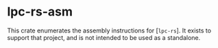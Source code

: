 # lpc-rs-asm

This crate enumerates the assembly instructions for [`lpc-rs`]. It exists
to support that project, and is not intended to be used as a standalone.